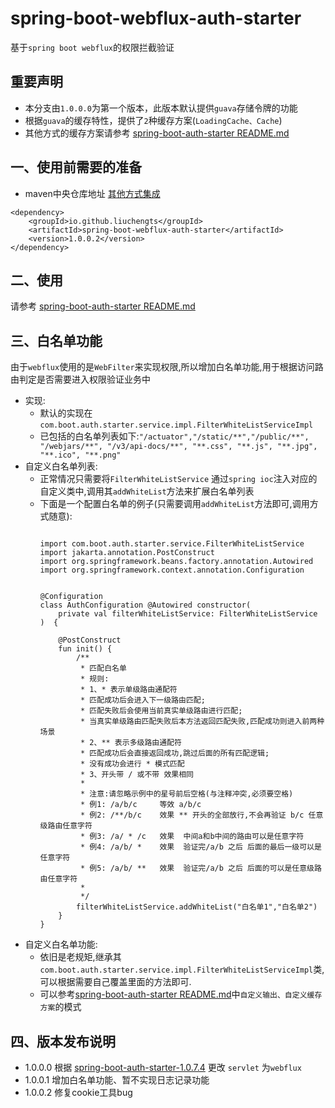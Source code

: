 # spring-boot-webflux-auth-starter

基于`spring boot webflux`的权限拦截验证

## 重要声明

* 本分支由`1.0.0.0`为第一个版本，此版本默认提供`guava`存储令牌的功能
* 根据`guava`的缓存特性，提供了`2`种缓存方案(`LoadingCache、Cache`)
* 其他方式的缓存方案请参考   [spring-boot-auth-starter README.md](https://github.com/liuchengts/spring-boot-auth-starter/blob/master/README.md)
## 一、使用前需要的准备

* maven中央仓库地址 [其他方式集成](https://search.maven.org/artifact/io.github.liuchengts/spring-boot-webflux-auth-starter)

```
<dependency>
    <groupId>io.github.liuchengts</groupId>
    <artifactId>spring-boot-webflux-auth-starter</artifactId>
    <version>1.0.0.2</version>
</dependency>
```
## 二、使用
请参考 [spring-boot-auth-starter README.md](https://github.com/liuchengts/spring-boot-auth-starter/blob/master/README.md)

## 三、白名单功能
由于`webflux`使用的是`WebFilter`来实现权限,所以增加白名单功能,用于根据访问路由判定是否需要进入权限验证业务中
- 实现:
  - 默认的实现在 `com.boot.auth.starter.service.impl.FilterWhiteListServiceImpl`
  - 已包括的白名单列表如下:`"/actuator","/static/**","/public/**", "/webjars/**", "/v3/api-docs/**", "**.css", "**.js", "**.jpg", "**.ico", "**.png"`
- 自定义白名单列表:
  - 正常情况只需要将`FilterWhiteListService` 通过`spring ioc`注入对应的自定义类中,调用其`addWhiteList`方法来扩展白名单列表
  - 下面是一个配置白名单的例子(只需要调用`addWhiteList`方法即可,调用方式随意):
    ```
    
    import com.boot.auth.starter.service.FilterWhiteListService
    import jakarta.annotation.PostConstruct
    import org.springframework.beans.factory.annotation.Autowired
    import org.springframework.context.annotation.Configuration
    
    
    @Configuration
    class AuthConfiguration @Autowired constructor(
        private val filterWhiteListService: FilterWhiteListService
    )  {
    
        @PostConstruct
        fun init() {
            /**
             * 匹配白名单
             * 规则:
             * 1、* 表示单级路由通配符
             * 匹配成功后会进入下一级路由匹配;
             * 匹配失败后会使用当前真实单级路由进行匹配;
             * 当真实单级路由匹配失败后本方法返回匹配失败,匹配成功则进入前两种场景
             * 2、** 表示多级路由通配符
             * 匹配成功后会直接返回成功,跳过后面的所有匹配逻辑;
             * 没有成功会进行 * 模式匹配
             * 3、开头带 / 或不带 效果相同
             *
             * 注意:请忽略示例中的星号前后空格(与注释冲突,必须要空格)
             * 例1: /a/b/c     等效 a/b/c
             * 例2: /**/b/c    效果 ** 开头的全部放行,不会再验证 b/c 任意级路由任意字符
             * 例3: /a/ * /c   效果  中间a和b中间的路由可以是任意字符
             * 例4: /a/b/ *    效果  验证完/a/b 之后 后面的最后一级可以是任意字符
             * 例5: /a/b/ **   效果  验证完/a/b 之后 后面的可以是任意级路由任意字符
             *
             */
            filterWhiteListService.addWhiteList("白名单1","白名单2")
        }
    }
    
    ```
- 自定义白名单功能:
  - 依旧是老规矩,继承其`com.boot.auth.starter.service.impl.FilterWhiteListServiceImpl`类,可以根据需要自己覆盖里面的方法即可.
  - 可以参考[spring-boot-auth-starter README.md](https://github.com/liuchengts/spring-boot-auth-starter/blob/master/README.md)中`自定义输出、自定义缓存方案`的模式
## 四、版本发布说明

* 1.0.0.0 根据 [spring-boot-auth-starter-1.0.7.4](https://github.com/liuchengts/spring-boot-auth-starter) 更改 `servlet` 为`webflux`
* 1.0.0.1 增加白名单功能、暂不实现日志记录功能
* 1.0.0.2 修复cookie工具bug
